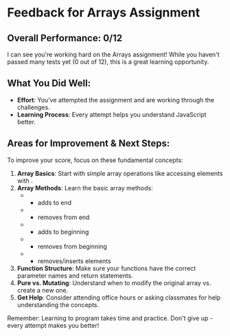 # Feedback for Arrays Assignment

## Overall Performance: 0/12

I can see you're working hard on the Arrays assignment! While you haven't passed many tests yet (0 out of 12), this is a great learning opportunity.

## What You Did Well:

- **Effort**: You've attempted the assignment and are working through the challenges.
- **Learning Process**: Every attempt helps you understand JavaScript better.

## Areas for Improvement & Next Steps:

To improve your score, focus on these fundamental concepts:

1. **Array Basics**: Start with simple array operations like accessing elements with .
2. **Array Methods**: Learn the basic array methods:
   -  - adds to end
   -  - removes from end  
   -  - adds to beginning
   -  - removes from beginning
   -  - removes/inserts elements
3. **Function Structure**: Make sure your functions have the correct parameter names and return statements.
4. **Pure vs. Mutating**: Understand when to modify the original array vs. create a new one.
5. **Get Help**: Consider attending office hours or asking classmates for help understanding the concepts.

Remember: Learning to program takes time and practice. Don't give up - every attempt makes you better!
